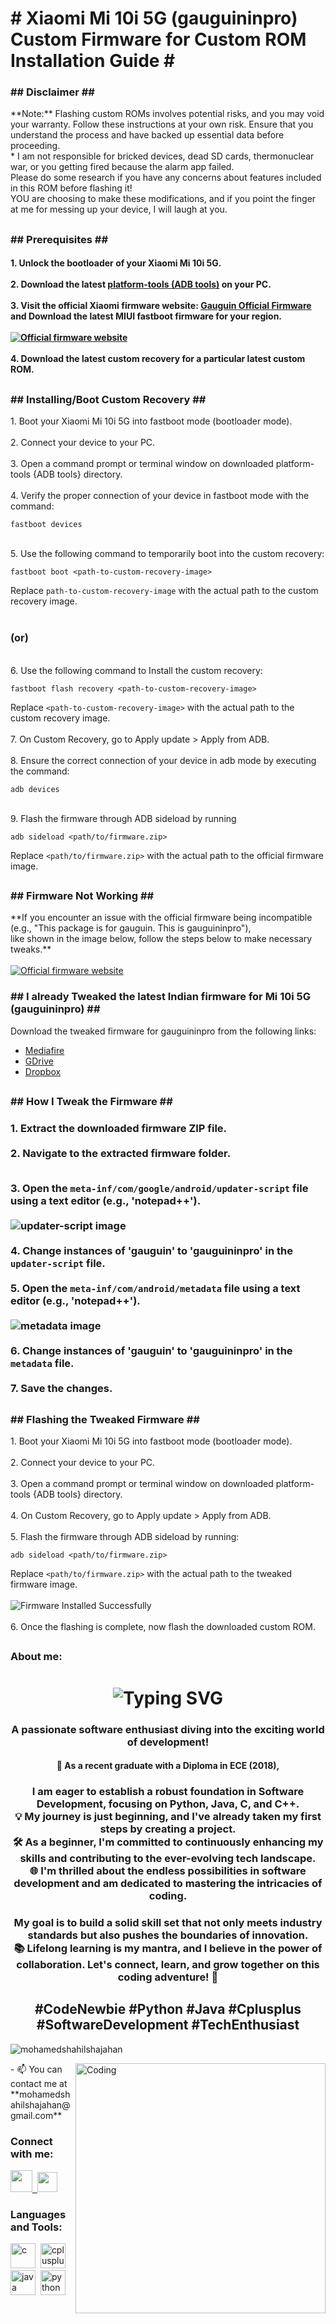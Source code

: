 <h1># Xiaomi Mi 10i 5G (gauguininpro) Custom Firmware for Custom ROM Installation Guide #</h1>
<h3>## Disclaimer ##</h3>
<p>**Note:** Flashing custom ROMs involves potential risks, and you may void your warranty. Follow these instructions at your own risk. Ensure that you understand the process and have backed up essential data before proceeding.<br>
* I am not responsible for bricked devices, dead SD cards, thermonuclear war, or you getting fired because the alarm app failed.<br> Please do some research if you have any concerns about features included in this ROM before flashing it!<br> YOU are choosing to make these modifications, and if you point the finger at me for messing up your device, I will laugh at you.
</p>
<h2></h2>
<h3>## Prerequisites ##</h3>
<h4>1. Unlock the bootloader of your Xiaomi Mi 10i 5G.<br><br>
2. Download the latest <a href="https://developer.android.com/tools/releases/platform-tools">platform-tools (ADB tools)</a> on your PC. <br><br>
3. Visit the official Xiaomi firmware website: <a href="https://xiaomifirmwareupdater.com/firmware/gauguin/">Gauguin Official Firmware</a> and Download the latest MIUI fastboot firmware for your region. <br><br>
<a href="https://xiaomifirmwareupdater.com/firmware/gauguin/" target="_blank">
  <img src="https://i.postimg.cc/Y0nk6w6J/official.png" alt="Official firmware website" style="max-width: 100%; height: auto;" />
</a><br><br>
4. Download the latest custom recovery for a particular latest custom ROM.
</h4>
<h2></h2>
<h3>## Installing/Boot Custom Recovery ##</h3>
<p>1. Boot your Xiaomi Mi 10i 5G into fastboot mode (bootloader mode).<br><br>
2. Connect your device to your PC.<br><br>
3. Open a command prompt or terminal window on downloaded platform-tools {ADB tools} directory.<br><br>
4. Verify the proper connection of your device in fastboot mode with the command:
  
    fastboot devices  
<br>5. Use the following command to temporarily boot into the custom recovery: 
  
    fastboot boot <path-to-custom-recovery-image>
  
  Replace `path-to-custom-recovery-image` with the actual path to the custom recovery image.<br>
<br>
<h3>(or)</h3>
<br>
6. Use the following command to Install the custom recovery: 
 
    fastboot flash recovery <path-to-custom-recovery-image>
    
   Replace `<path-to-custom-recovery-image>` with the actual path to the custom recovery image.<br>
<br>
7. On Custom Recovery, go to Apply update > Apply from ADB.<br><br>
8. Ensure the correct connection of your device in adb mode by executing the command: 

    adb devices
<br>    
9. Flash the firmware through ADB sideload by running

    adb sideload <path/to/firmware.zip>

   Replace `<path/to/firmware.zip>` with the actual path to the official firmware image.
</p>
<h2></h2>
<h3>## Firmware Not Working ##</h3>
<p>**If you encounter an issue with the official firmware being incompatible<br> (e.g., "This package is for gauguin. This is gauguininpro"),<br> like shown in the image below, follow the steps below to make necessary tweaks.**<br><br>
<a href="https://xdaforums.com/t/rom-14-official-pixelos-aosp-stable-23-12-2023.4456563/post-89234133" target="_blank">
  <img src="https://i.postimg.cc/XqccmkjW/error.png" alt="Official firmware website" style="max-width: 100%; height: auto;" />
</a>
</p>
<h3>## I already Tweaked the latest Indian firmware for Mi 10i 5G (gauguininpro) ##</h3>
<p>
Download the tweaked firmware for gauguininpro from the following links:

* [Mediafire](https://www.mediafire.com/file/qd6gohdh17skvfy/firmware.zip/file)
* [GDrive](https://drive.google.com/file/d/1mb8QdpCQxMlF8zmnSSe7wgePzBRxqUM9/view?usp=sharing)
* [Dropbox](https://www.dropbox.com/scl/fi/cm2uvxlyqohlzwrin3kcj/firmware.zip?rlkey=l8vcgjdmb10ob113jxm3becaa&dl=0)
</p>
<h2></h2>
<h3>## How I Tweak the Firmware ##</h3>
<h3>1. Extract the downloaded firmware ZIP file.<br>
<br>2. Navigate to the extracted firmware folder.<br>
  
<br>3. Open the `meta-inf/com/google/android/updater-script` file using a text editor (e.g., 'notepad++').<br><br>
<img src="https://i.postimg.cc/4ykTWMzL/updater-script.png" alt="updater-script image" style="max-width: 100%; height: auto;"><br>
<br>4. Change instances of 'gauguin' to 'gauguininpro' in the `updater-script` file.<br>
<br>5. Open the `meta-inf/com/android/metadata` file using a text editor (e.g., 'notepad++').<br><br>
<img src="https://i.postimg.cc/QtW3ksWK/metadata.png" alt="metadata image" style="max-width: 100%; height: auto;"><br>
<br>6. Change instances of 'gauguin' to 'gauguininpro' in the `metadata` file.<br>
<br>7. Save the changes.
</h3>
<h2></h2>
<h3>## Flashing the Tweaked Firmware ##</h3>
<p>1. Boot your Xiaomi Mi 10i 5G into fastboot mode (bootloader mode).<br>
<br>2. Connect your device to your PC.<br>
<br>3. Open a command prompt or terminal window on downloaded platform-tools {ADB tools} directory.<br>
<br>4. On Custom Recovery, go to Apply update > Apply from ADB.<br>
<br>5. Flash the firmware through ADB sideload by running: 
         
    adb sideload <path/to/firmware.zip>

  Replace `<path/to/firmware.zip>` with the actual path to the tweaked firmware image.<br><br>
<img src="https://i.postimg.cc/HjGWQyc7/firmwarecompleted.png" alt="Firmware Installed Successfully" style="max-width: 100%; height: auto;" /><br>
<br>6. Once the flashing is complete, now flash the downloaded custom ROM.
</p>
<h2></h2>
<h3>About me:</h3>
<h1 align="center" href="https://git.io/typing-svg"><img src="https://readme-typing-svg.demolab.com?font=Fira+Code&weight=600&size=30&pause=1000&color=F7DC00&center=true&vCenter=true&random=false&width=550&height=32&lines=Hi+%F0%9F%91%8B%2C+I'm+Mohamed+Shahil" alt="Typing SVG" /></h1>

<h3 align="center">A passionate software enthusiast diving into the exciting world of development!<br>
  <h4 align="center">🚀 As a recent graduate with a Diploma in ECE (2018),</h4> <h3 align="center">I am eager to establish a robust foundation in Software Development, focusing on Python, Java, C, and C++.<br>
  💡 My journey is just beginning, and I've already taken my first steps by creating a project.<br>
  🛠️ As a beginner, I'm committed to continuously enhancing my skills and contributing to the ever-evolving tech landscape.<br>
  🌐 I'm thrilled about the endless possibilities in software development and am dedicated to mastering the intricacies of coding.</h3>
  <h3 align="center">My goal is to build a solid skill set that not only meets industry standards but also pushes the boundaries of innovation.<br>
  📚 Lifelong learning is my mantra, and I believe in the power of collaboration. Let's connect, learn, and grow together on this coding adventure! 🤝 </h3>
  
 <h2 align="center"> #CodeNewbie #Python #Java #Cplusplus #SoftwareDevelopment #TechEnthusiast</h2>

<p align="left"> <img src="https://komarev.com/ghpvc/?username=mohamedshahilshajahan&label=Profile%20views&color=brightgreen&style=flat" alt="mohamedshahilshajahan" /> </p>
<img align="right" alt="Coding" width="400" src="https://cdn.dribbble.com/users/1162077/screenshots/3848914/programmer.gif">
- 📫 You can contact me at **mohamedshahilshajahan@gmail.com**

<h3 align="left">Connect with me:</h3>
<p align="left"> <a href="https://www.linkedin.com/in/mohamedshahilshajahan" target="_blank" rel="noreferrer"> <picture> <source media="(prefers-color-scheme: dark)" srcset="https://i.postimg.cc/02ZQ9ft7/linkedin-dark.png" /> <source media="(prefers-color-scheme: light)" srcset="https://i.postimg.cc/XvKFcFjL/linkedin.png" /> <img src="https://i.postimg.cc/XvKFcFjL/linkedin.png" width="35" height=auto />&nbsp; </picture> </a><a href="https://www.github.com/mohamedshahilshajahan" target="_blank" rel="noreferrer"> <picture> <source media="(prefers-color-scheme: dark)" srcset="https://i.postimg.cc/Bn6vbKyk/github-dark.png" /> <source media="(prefers-color-scheme: light)" srcset="https://i.postimg.cc/LsFL1vph/github.png" /> <img src="https://i.postimg.cc/LsFL1vph/github.png" width="32" height="32" /> </picture> </a> </p>

<h3 align="left">Languages and Tools:</h3>
<p align="left"> <img src="https://i.postimg.cc/DZdk7s4J/c.png" alt="c" width="40" height=auto/>&nbsp;&nbsp;<img src="https://i.postimg.cc/br37thTq/cplus.png" alt="cplusplus" width="40" height=auto/>&nbsp;&nbsp;<img src="https://i.postimg.cc/0jkgjQ7t/java.png" alt="java" width="40" height=auto/>&nbsp;&nbsp;<img src="https://i.postimg.cc/T20MSVXB/python.png" alt="python" width="40" height=auto/> </p>
